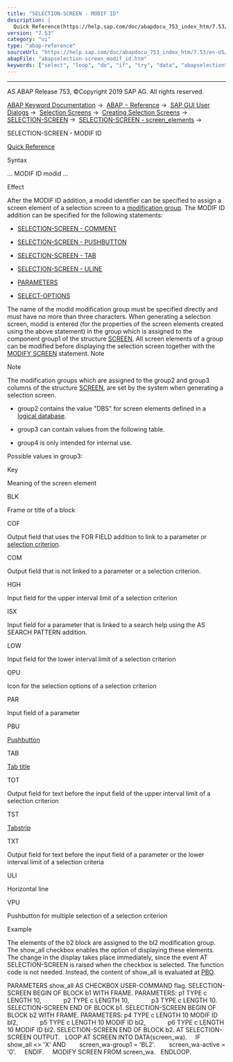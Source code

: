 ```yaml
---
title: "SELECTION-SCREEN - MODIF ID"
description: |
  Quick Reference(https://help.sap.com/doc/abapdocu_753_index_htm/7.53/en-US/abapselection-screen_shortref.htm) Syntax ... MODIF ID modid ... Effect After the MODIF ID addition, a modid identifier can be specified to assign a screen element of a selection screen to a modification group(https://hel
version: "7.53"
category: "ui"
type: "abap-reference"
sourceUrl: "https://help.sap.com/doc/abapdocu_753_index_htm/7.53/en-US/abapselection-screen_modif_id.htm"
abapFile: "abapselection-screen_modif_id.htm"
keywords: ["select", "loop", "do", "if", "try", "data", "abapselection", "screen", "modif"]
---
```


* * *

AS ABAP Release 753, ©Copyright 2019 SAP AG. All rights reserved.

[ABAP Keyword Documentation](https://help.sap.com/doc/abapdocu_753_index_htm/7.53/en-US/abenabap.htm) →  [ABAP − Reference](https://help.sap.com/doc/abapdocu_753_index_htm/7.53/en-US/abenabap_reference.htm) →  [SAP GUI User Dialogs](https://help.sap.com/doc/abapdocu_753_index_htm/7.53/en-US/abenabap_screens.htm) →  [Selection Screens](https://help.sap.com/doc/abapdocu_753_index_htm/7.53/en-US/abenselection_screen.htm) →  [Creating Selection Screens](https://help.sap.com/doc/abapdocu_753_index_htm/7.53/en-US/abenselection_screen_create.htm) →  [SELECTION-SCREEN](https://help.sap.com/doc/abapdocu_753_index_htm/7.53/en-US/abapselection-screen.htm) →  [SELECTION-SCREEN - screen\_elements](https://help.sap.com/doc/abapdocu_753_index_htm/7.53/en-US/abapselection-screen_layout.htm) → 

SELECTION-SCREEN - MODIF ID

[Quick Reference](https://help.sap.com/doc/abapdocu_753_index_htm/7.53/en-US/abapselection-screen_shortref.htm)

Syntax

... MODIF ID modid ...

Effect

After the MODIF ID addition, a modid identifier can be specified to assign a screen element of a selection screen to a [modification group](https://help.sap.com/doc/abapdocu_753_index_htm/7.53/en-US/abenmodification_group_glosry.htm "Glossary Entry"). The MODIF ID addition can be specified for the following statements:

-   [SELECTION-SCREEN - COMMENT](https://help.sap.com/doc/abapdocu_753_index_htm/7.53/en-US/abapselection-screen_comment.htm)
    
-   [SELECTION-SCREEN - PUSHBUTTON](https://help.sap.com/doc/abapdocu_753_index_htm/7.53/en-US/abapselection-screen_pushbutton.htm)
    
-   [SELECTION-SCREEN - TAB](https://help.sap.com/doc/abapdocu_753_index_htm/7.53/en-US/abapselection-screen_tabbed.htm)
    
-   [SELECTION-SCREEN - ULINE](https://help.sap.com/doc/abapdocu_753_index_htm/7.53/en-US/abapselection-screen_uline.htm)
    
-   [PARAMETERS](https://help.sap.com/doc/abapdocu_753_index_htm/7.53/en-US/abapparameters.htm)
    
-   [SELECT-OPTIONS](https://help.sap.com/doc/abapdocu_753_index_htm/7.53/en-US/abapselect-options.htm)
    

The name of the modid modification group must be specified directly and must have no more than three characters. When generating a selection screen, modid is entered (for the properties of the screen elements created using the above statement) in the group which is assigned to the component group1 of the structure [SCREEN](https://help.sap.com/doc/abapdocu_753_index_htm/7.53/en-US/abenscreen.htm). All screen elements of a group can be modified before displaying the selection screen together with the [MODIFY SCREEN](https://help.sap.com/doc/abapdocu_753_index_htm/7.53/en-US/abapmodify_screen.htm) statement. Note

Note

The modification groups which are assigned to the group2 and group3 columns of the structure [SCREEN](https://help.sap.com/doc/abapdocu_753_index_htm/7.53/en-US/abenscreen.htm), are set by the system when generating a selection screen.

-   group2 contains the value "DBS" for screen elements defined in a [logical database](https://help.sap.com/doc/abapdocu_753_index_htm/7.53/en-US/abenlogical_data_base_glosry.htm "Glossary Entry").
    
-   group3 can contain values from the following table.
    
-   group4 is only intended for internal use.
    

Possible values in group3:

Key

Meaning of the screen element

BLK

Frame or title of a block

COF

Output field that uses the FOR FIELD addition to link to a parameter or [selection criterion](https://help.sap.com/doc/abapdocu_753_index_htm/7.53/en-US/abenselection_criterion_glosry.htm "Glossary Entry").

COM

Output field that is not linked to a parameter or a selection criterion.

HGH

Input field for the upper interval limit of a selection criterion

ISX

Input field for a parameter that is linked to a search help using the AS SEARCH PATTERN addition.

LOW

Input field for the lower interval limit of a selection criterion

OPU

Icon for the selection options of a selection criterion

PAR

Input field of a parameter

PBU

[Pushbutton](https://help.sap.com/doc/abapdocu_753_index_htm/7.53/en-US/abenpushbutton_glosry.htm "Glossary Entry")

TAB

[Tab title](https://help.sap.com/doc/abapdocu_753_index_htm/7.53/en-US/abentab_title_glosry.htm "Glossary Entry")

TOT

Output field for text before the input field of the upper interval limit of a selection criterion

TST

[Tabstrip](https://help.sap.com/doc/abapdocu_753_index_htm/7.53/en-US/abentabstrip_control_glosry.htm "Glossary Entry")

TXT

Output field for text before the input field of a parameter or the lower interval limit of a selection criteria

ULI

Horizontal line

VPU

Pushbutton for multiple selection of a selection criterion

Example

The elements of the b2 block are assigned to the bl2 modification group. The show\_all checkbox enables the option of displaying these elements. The change in the display takes place immediately, since the event AT SELECTION-SCREEN is raised when the checkbox is selected. The function code is not needed. Instead, the content of show\_all is evaluated at [PBO](https://help.sap.com/doc/abapdocu_753_index_htm/7.53/en-US/abenpbo_glosry.htm "Glossary Entry").

PARAMETERS show\_all AS CHECKBOX USER-COMMAND flag.
SELECTION-SCREEN BEGIN OF BLOCK b1 WITH FRAME.
PARAMETERS: p1 TYPE c LENGTH 10,
            p2 TYPE c LENGTH 10,
            p3 TYPE c LENGTH 10.
SELECTION-SCREEN END OF BLOCK b1.
SELECTION-SCREEN BEGIN OF BLOCK b2 WITH FRAME.
PARAMETERS: p4 TYPE c LENGTH 10 MODIF ID bl2,
            p5 TYPE c LENGTH 10 MODIF ID bl2,
            p6 TYPE c LENGTH 10 MODIF ID bl2.
SELECTION-SCREEN END OF BLOCK b2.
AT SELECTION-SCREEN OUTPUT.
  LOOP AT SCREEN INTO DATA(screen\_wa).
    IF show\_all <> 'X' AND
       screen\_wa-group1 = 'BL2'.
       screen\_wa-active = '0'.
    ENDIF.
    MODIFY SCREEN FROM screen\_wa.
  ENDLOOP.